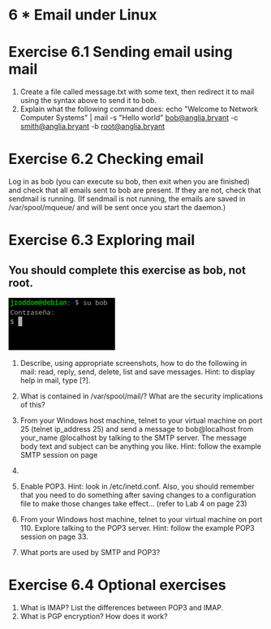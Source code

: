 # 6 * Email under Linux

# Exercise 6.1 Sending email using mail
1. Create a file called message.txt with some text, then redirect it to mail using the syntax above to send it to
bob.
2. Explain what the following command does:
echo "Welcome to Network Computer Systems" | mail -s "Hello world"
bob@anglia.bryant -c smith@anglia.bryant -b root@anglia.bryant

# Exercise 6.2 Checking email
Log in as bob (you can execute su bob, then exit when you are finished) and check that all emails sent to bob
are present. If they are not, check that sendmail is running. (If sendmail is not running, the emails are saved in
/var/spool/mqueue/ and will be sent once you start the daemon.)

# Exercise 6.3 Exploring mail
## You should complete this exercise as bob, not root.
![6.3.0 Uso de bob y no root](https://github.com/jroddom0103/DESPLIEGUE/blob/master/Slackware/06_email/Capturas/6.3.0CambioBob.png)
1. Describe, using appropriate screenshots, how to do the following in mail: read, reply, send, delete, list and
save messages. Hint: to display help in mail, type [?].

2. What is contained in /var/spool/mail/? What are the security implications of this?
3. From your Windows host machine, telnet to your virtual machine on port 25 (telnet ip_address 25)
and send a message to bob@localhost from your_name @localhost by talking to the SMTP server. The
message body text and subject can be anything you like. Hint: follow the example SMTP session on page
33.
4. Enable POP3. Hint: look in /etc/inetd.conf. Also, you should remember that you need to do something
after saving changes to a configuration file to make those changes take effect... (refer to Lab 4 on page 23)
5. From your Windows host machine, telnet to your virtual machine on port 110. Explore talking to the
POP3 server. Hint: follow the example POP3 session on page 33.
6. What ports are used by SMTP and POP3?

# Exercise 6.4 Optional exercises
1. What is IMAP? List the differences between POP3 and IMAP.
2. What is PGP encryption? How does it work?